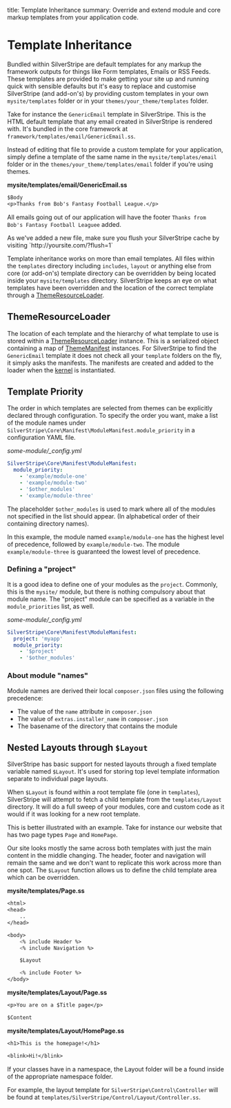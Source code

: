title: Template Inheritance
summary: Override and extend module and core markup templates from your application code.

# Template Inheritance

Bundled within SilverStripe are default templates for any markup the framework outputs for things like Form templates,
Emails or RSS Feeds. These templates are provided to make getting your site up and running quick with sensible defaults 
but it's easy to replace and customise SilverStripe (and add-on's) by providing custom templates in your own 
`mysite/templates` folder or in your `themes/your_theme/templates` folder.

Take for instance the `GenericEmail` template in SilverStripe. This is the HTML default template that any email created 
in SilverStripe is rendered with. It's bundled in the core framework at `framework/templates/email/GenericEmail.ss`. 

Instead of editing that file to provide a custom template for your application, simply define a template of the same 
name in the `mysite/templates/email` folder or in the `themes/your_theme/templates/email` folder if you're using themes. 

**mysite/templates/email/GenericEmail.ss**

```ss
$Body
<p>Thanks from Bob's Fantasy Football League.</p>
```

All emails going out of our application will have the footer `Thanks from Bob's Fantasy Football Leaguee` added.

<div class="alert" markdown="1">
As we've added a new file, make sure you flush your SilverStripe cache by visiting `http://yoursite.com/?flush=1`
</div>

Template inheritance works on more than email templates. All files within the `templates` directory including `includes`, 
`layout` or anything else from core (or add-on's) template directory can be overridden by being located inside your 
`mysite/templates` directory. SilverStripe keeps an eye on what templates have been overridden and the location of the
correct template through a [ThemeResourceLoader](api:SilverStripe\View\ThemeResourceLoader).

## ThemeResourceLoader

The location of each template and the hierarchy of what template to use is stored within a [ThemeResourceLoader](api:SilverStripe\View\ThemeResourceLoader) 
instance. This is a serialized object containing a map of [ThemeManifest](api:SilverStripe\View\ThemeManifest) instances. For SilverStripe to find the `GenericEmail` template 
it does not check all your `template` folders on the fly, it simply asks the manifests. The manifests are created and added to the loader when the 
[kernel](api:SilverStripe\Core\CoreKernel) is instantiated.

## Template Priority

The order in which templates are selected from themes can be explicitly declared
through configuration. To specify the order you want, make a list of the module
names under `SilverStripe\Core\Manifest\ModuleManifest.module_priority` in a
configuration YAML file. 


*some-module/_config.yml*
```yml
SilverStripe\Core\Manifest\ModuleManifest:
  module_priority:
    - 'example/module-one'
    - 'example/module-two'
    - '$other_modules'
    - 'example/module-three'
```

The placeholder `$other_modules` is used to mark where all of the modules not specified
in the list should appear. (In alphabetical order of their containing directory names).

In this example, the module named `example/module-one` has the highest level of precedence,
followed by `example/module-two`. The module `example/module-three` is guaranteed the lowest
level of precedence.

### Defining a "project"

It is a good idea to define one of your modules as the `project`. Commonly, this is the
`mysite/` module, but there is nothing compulsory about that module name. The "project"
module can be specified as a variable in the `module_priorities` list, as well. 

*some-module/_config.yml*
```yml
SilverStripe\Core\Manifest\ModuleManifest:
  project: 'myapp'
  module_priority:
    - '$project'
    - '$other_modules'
```

### About module "names"

Module names are derived their local `composer.json` files using the following precedence:
* The value of the `name` attribute in `composer.json`
* The value of `extras.installer_name` in `composer.json`
* The basename of the directory that contains the module

## Nested Layouts through `$Layout`

SilverStripe has basic support for nested layouts through a fixed template variable named `$Layout`. It's used for 
storing top level template information separate to individual page layouts.

When `$Layout` is found within a root template file (one in `templates`), SilverStripe will attempt to fetch a child 
template from the `templates/Layout` directory. It will do a full sweep of your modules, core and custom code as it 
would if it was looking for a new root template.

This is better illustrated with an example. Take for instance our website that has two page types `Page` and `HomePage`.

Our site looks mostly the same across both templates with just the main content in the middle changing. The header, 
footer and navigation will remain the same and we don't want to replicate this work across more than one spot. The 
`$Layout` function allows us to define the child template area which can be overridden.

**mysite/templates/Page.ss**

```ss
<html>
<head>
    ..
</head>

<body>
    <% include Header %>
    <% include Navigation %>

    $Layout

    <% include Footer %>
</body>
```

**mysite/templates/Layout/Page.ss**

```ss
<p>You are on a $Title page</p>

$Content
```

**mysite/templates/Layout/HomePage.ss**

```ss
<h1>This is the homepage!</h1>

<blink>Hi!</blink>
```

If your classes have in a namespace, the Layout folder will be a found inside of the appropriate namespace folder.

For example, the layout template for `SilverStripe\Control\Controller` will be
found at `templates/SilverStripe/Control/Layout/Controller.ss`.
